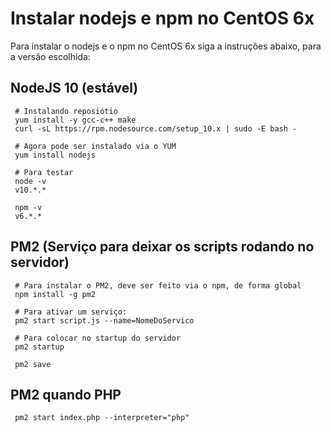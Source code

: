 # Instalar nodejs e npm no CentOS 6x

Para instalar o nodejs e o npm no CentOS 6x siga a instruções abaixo, para a versão escolhida:

## NodeJS 10 (estável)

```
 # Instalando reposiótio
 yum install -y gcc-c++ make
 curl -sL https://rpm.nodesource.com/setup_10.x | sudo -E bash -
 
 # Agora pode ser instalado via o YUM
 yum install nodejs
 
 # Para testar
 node -v 
 v10.*.*
 
 npm -v
 v6.*.*
```

## PM2 (Serviço para deixar os scripts rodando no servidor)

```
 # Para instalar o PM2, deve ser feito via o npm, de forma global
 npm install -g pm2 
 
 # Para ativar um serviço:
 pm2 start script.js --name=NomeDoServico
 
 # Para colocar no startup do servidor
 pm2 startup
 
 pm2 save
```

## PM2 quando PHP
```
 pm2 start index.php --interpreter="php"
```
